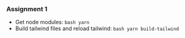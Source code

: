 ### Assignment 1
- Get node modules: ```bash yarn```
- Build tailwind files and reload tailwind: ```bash yarn build-tailwind```